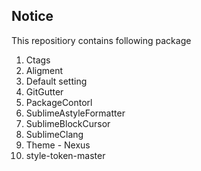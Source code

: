 ## Notice

This repositiory contains following package

1. Ctags
2. Aligment
3. Default setting
4. GitGutter
5. PackageContorl
6. SublimeAstyleFormatter
7. SublimeBlockCursor
8. SublimeClang
9. Theme - Nexus
10. style-token-master
